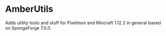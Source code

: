 # AmberUtils
Adds utility tools and stuff for Pixelmon and Mincraft 1.12.2 in general based on SpongeForge 7.0.0.
